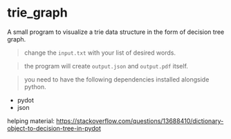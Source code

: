 # trie_graph
A small program to visualize a trie data structure in the form of decision tree graph.

> change the `input.txt` with your list of desired words.

> the program will create `output.json` and `output.pdf` itself.

> you need to have the following dependencies installed alongside python.

* pydot
* json

helping material:
https://stackoverflow.com/questions/13688410/dictionary-object-to-decision-tree-in-pydot
